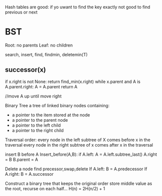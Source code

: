 Hash tables are good: if yo uwant to find the key exactly
not good to find previous or next

# BST
Root: no parents
Leaf: no children

search, insert, find, findmin, deletemin(T)

## successor(x)
if x.right is not None: return find_min(x.right)
while x.parent and A is A.parent.right:
    A = A.parent
return A

//move A up until move right



Binary Tree
a tree of linked binary nodes containing:
- a pointer to the item stored at the node
- a pointer to the parent node
- a pointer to the left child
- a pointer to the right child

Traversal order:
every node in the left subtree of X comes before x in the traversal
every node in the right subtree of x comes after x in the traversal

insert B before A
Insert_before(A,B):
    if A.left:
        A = A.left.subtree_last()
    A.right = B
    B.parent = A


Delete a node
find precessor,swap,delete
If A.left: B = A.predecessor
If A.right: B = A.successor

Construct a binary tree that keeps the original order
store middle value as the root, recurse on each half...
H(n) = 2H(n/2) + 1
